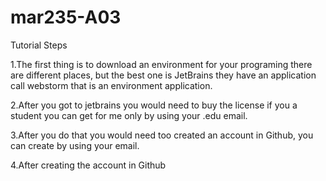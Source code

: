 # mar235-A03
Tutorial Steps 

1.The first thing is to download an environment for your programing there are different places, but the best one is JetBrains 
they have an application call webstorm that is an environment application.

2.After you got to jetbrains you would need to buy the license if you a student you can get for me only by using your .edu email.

3.After you do that you would need too created an account in Github, you can create by using your email.

4.After creating the account in Github